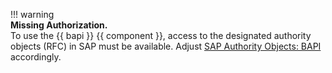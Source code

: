 
!!! warning  
	**Missing Authorization.**<br>
    To use the {{ bapi }} {{ component }}, access to the designated authority objects (RFC) in SAP must be available. 
	Adjust [SAP Authority Objects: BAPI](site:documentation/setup-in-sap/sap-authority-objects#bapi) accordingly.


